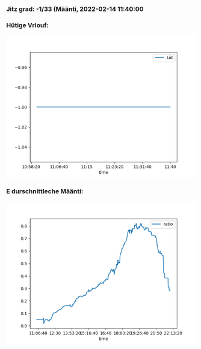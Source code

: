 ### Jitz grad: -1/33 (Määnti, 2022-02-14 11:40:00

### Hütige Vrlouf:
![Graph](Today.png)

### E durschnittleche Määnti:
![Graph](Määnti.png)